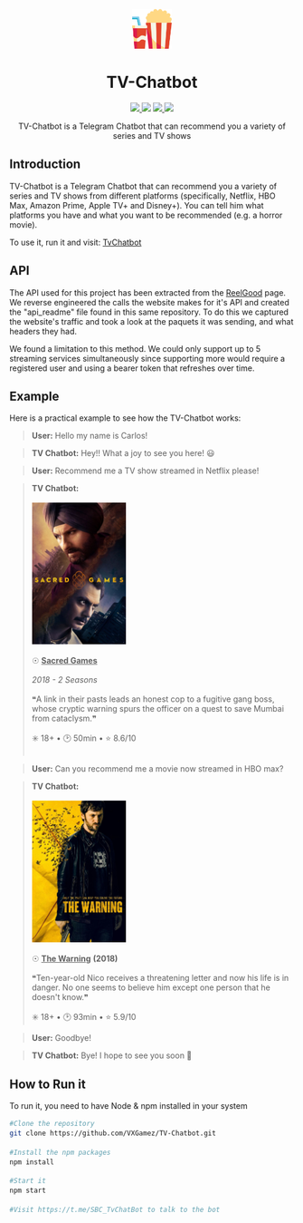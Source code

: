 <p align="center">
  <img src="/media/popcorn.png" height="70px">
</p>
<h1 align="center">TV-Chatbot</h1>

<p align="center">
  <a href="https://nodejs.org">
    <img src="https://img.shields.io/badge/node.js-17.8-orange">
  </a
  <a href="https://github.com/VXGamez/TV-Chatbot/tree/main/LICENSE">
    <img src="https://img.shields.io/badge/License-BSD%203-lightgrey.svg">
  </a>
  <a href="https://github.com/VXGamez/TV-Chatbot/tree/main">
    <img src="https://img.shields.io/badge/Development Stage-blue.svg">
  </a>
  <a href="https://opensource.org/licenses/BSD-3-Clause">
    <img src="https://img.shields.io/badge/Open%20Source-%E2%9D%A4-brightgreen.svg">
  </a>
</p>

<p align="center">
    TV-Chatbot is a Telegram Chatbot that can recommend you a variety of series and TV shows
</p>

## Introduction
TV-Chatbot is a Telegram Chatbot that can recommend you a variety of series and TV shows from different platforms (specifically,
Netflix, HBO Max, Amazon Prime, Apple TV+ and Disney+).
You can tell him what platforms you have and what you want to be recommended (e.g. a horror movie).

To use it, run it and visit: [TvChatbot](https://t.me/SBC_TvChatBot)

## API

The API used for this project has been extracted from the [ReelGood](https://reelgood.com/roulette) page. We reverse engineered the calls the website makes for it's API and created the "api_readme" file found in this same repository. To do this we captured the website's traffic and took a look at the paquets it was sending, and what headers they had.

We found a limitation to this method. We could only support up to 5 streaming services simultaneously since supporting more would require a registered user and using a bearer token that refreshes over time.

## Example

Here is a practical example to see how the TV-Chatbot works:

> **User:** Hello my name is Carlos!

> **TV Chatbot:** Hey!! What a joy to see you here! 😃

> **User:** Recommend me a TV show streamed in Netflix please!

> **TV Chatbot:** 
<br><br><img src="/media/movies/movie2.jpg" height=250px><br><br>
☉ <b><u>Sacred Games</u></b><br><br>
<i>2018 - 2 Seasons</i><br><br>
❝A link in their pasts leads an honest cop to a fugitive gang boss, whose cryptic warning spurs the officer on a quest to save Mumbai from cataclysm.❞<br><br>
✳️ 18+  •  🕑 50min  •  ⭐ 8.6/10<br><br>

> **User:** Can you recommend me a movie now streamed in HBO max?

> **TV Chatbot:**
<br><br><img src="/media/movies/movie1.jpg" height=250px><br><br>
☉ <b><u>The Warning</u></b> <b>(2018)</b><br><br>
❝Ten-year-old Nico receives a threatening letter and now his life is in danger. No one seems to believe him except one person that he doesn't know.❞<br><br>
✳️ 18+  •  🕑 93min  •  ⭐ 5.9/10

> **User:** Goodbye!

> **TV Chatbot:** Bye! I hope to see you soon 🤙

## How to Run it
To run it, you need to have Node & npm installed in your system
```bash
#Clone the repository
git clone https://github.com/VXGamez/TV-Chatbot.git

#Install the npm packages
npm install

#Start it
npm start

#Visit https://t.me/SBC_TvChatBot to talk to the bot
```



